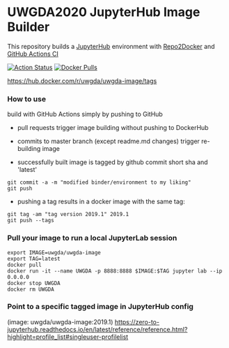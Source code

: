 # UWGDA2020 JupyterHub Image Builder

This repository builds a [JupyterHub](https://jupyter.org/hub) environment with [Repo2Docker](https://repo2docker.readthedocs.io/en/latest/) and [GitHub Actions CI](https://help.github.com/en/actions/automating-your-workflow-with-github-actions) 

[![Action Status](https://github.com/UW-GDA/uwgda-image/workflows/Repo2Docker/badge.svg)](https://github.com/UW-GDA/uwgda-image/actions)
[![Docker Pulls](https://img.shields.io/docker/pulls/uwgda/uwgda-image)](https://hub.docker.com/r/uwgda/uwgda-image/tags)

https://hub.docker.com/r/uwgda/uwgda-image/tags

### How to use

build with GitHub Actions simply by pushing to GitHub

* pull requests trigger image building without pushing to DockerHub

* commits to master branch (except readme.md changes) trigger re-building image 
* successfully built image is tagged by github commit short sha and 'latest'
```
git commit -a -m "modified binder/environment to my liking"
git push
```
* pushing a tag results in a docker image with the same tag:
```
git tag -am "tag version 2019.1" 2019.1 
git push --tags
```

### Pull your image to run a local JupyterLab session
```
export IMAGE=uwgda/uwgda-image
export TAG=latest
docker pull 
docker run -it --name UWGDA -p 8888:8888 $IMAGE:$TAG jupyter lab --ip 0.0.0.0
docker stop UWGDA
docker rm UWGDA
```

### Point to a specific tagged image in JupyterHub config
(image: uwgda/uwgda-image:2019.1)
https://zero-to-jupyterhub.readthedocs.io/en/latest/reference/reference.html?highlight=profile_list#singleuser-profilelist

